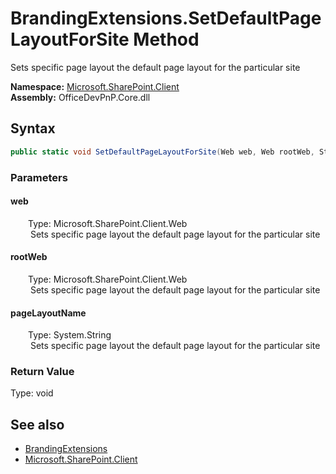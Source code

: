 # BrandingExtensions.SetDefaultPageLayoutForSite Method  
 Sets specific page layout the default page layout for the particular site   

**Namespace:** [Microsoft.SharePoint.Client](Microsoft.SharePoint.Client.md)  
**Assembly:** OfficeDevPnP.Core.dll  
## Syntax
```C#
public static void SetDefaultPageLayoutForSite(Web web, Web rootWeb, String pageLayoutName)
```
### Parameters
#### web  
&emsp;&emsp;Type: Microsoft.SharePoint.Client.Web  
&emsp;&emsp; Sets specific page layout the default page layout for the particular site   

  

#### rootWeb  
&emsp;&emsp;Type: Microsoft.SharePoint.Client.Web  
&emsp;&emsp; Sets specific page layout the default page layout for the particular site   

  

#### pageLayoutName  
&emsp;&emsp;Type: System.String  
&emsp;&emsp; Sets specific page layout the default page layout for the particular site   

  

### Return Value
Type: void  

## See also
- [BrandingExtensions](Microsoft.SharePoint.Client.BrandingExtensions.md) 
- [Microsoft.SharePoint.Client](Microsoft.SharePoint.Client.md) 
